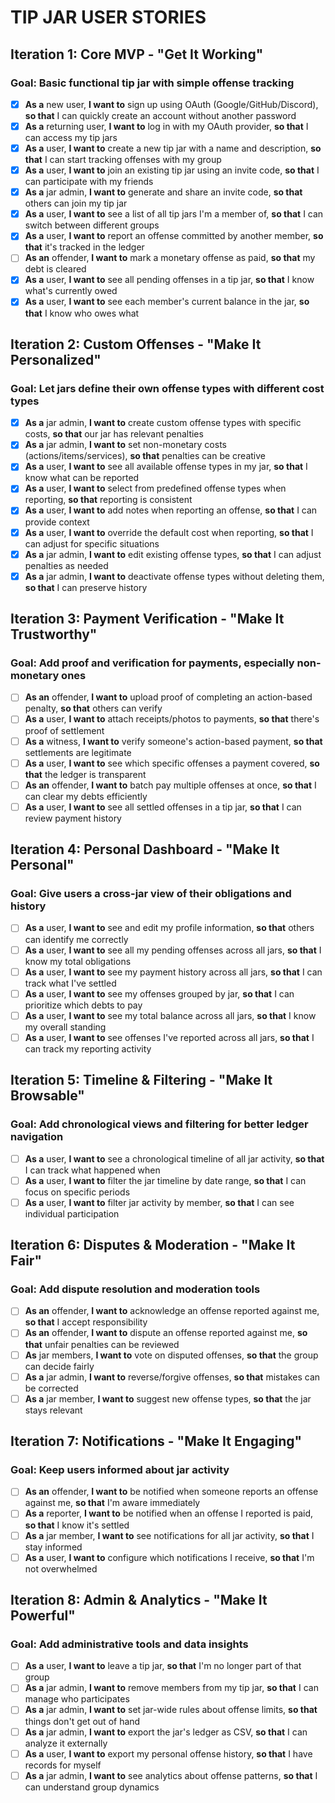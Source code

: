 # TIP JAR USER STORIES

## Iteration 1: Core MVP - "Get It Working"

### Goal: Basic functional tip jar with simple offense tracking

- [x] **As a** new user, **I want to** sign up using OAuth (Google/GitHub/Discord), **so that** I can quickly create an account without another password
- [x] **As a** returning user, **I want to** log in with my OAuth provider, **so that** I can access my tip jars
- [x] **As a** user, **I want to** create a new tip jar with a name and description, **so that** I can start tracking offenses with my group
- [x] **As a** user, **I want to** join an existing tip jar using an invite code, **so that** I can participate with my friends
- [x] **As a** jar admin, **I want to** generate and share an invite code, **so that** others can join my tip jar
- [x] **As a** user, **I want to** see a list of all tip jars I'm a member of, **so that** I can switch between different groups
- [x] **As a** user, **I want to** report an offense committed by another member, **so that** it's tracked in the ledger
- [ ] **As an** offender, **I want to** mark a monetary offense as paid, **so that** my debt is cleared
- [x] **As a** user, **I want to** see all pending offenses in a tip jar, **so that** I know what's currently owed
- [x] **As a** user, **I want to** see each member's current balance in the jar, **so that** I know who owes what

## Iteration 2: Custom Offenses - "Make It Personalized"

### Goal: Let jars define their own offense types with different cost types

- [x] **As a** jar admin, **I want to** create custom offense types with specific costs, **so that** our jar has relevant penalties
- [x] **As a** jar admin, **I want to** set non-monetary costs (actions/items/services), **so that** penalties can be creative
- [x] **As a** user, **I want to** see all available offense types in my jar, **so that** I know what can be reported
- [x] **As a** user, **I want to** select from predefined offense types when reporting, **so that** reporting is consistent
- [x] **As a** user, **I want to** add notes when reporting an offense, **so that** I can provide context
- [x] **As a** user, **I want to** override the default cost when reporting, **so that** I can adjust for specific situations
- [x] **As a** jar admin, **I want to** edit existing offense types, **so that** I can adjust penalties as needed
- [x] **As a** jar admin, **I want to** deactivate offense types without deleting them, **so that** I can preserve history

## Iteration 3: Payment Verification - "Make It Trustworthy"

### Goal: Add proof and verification for payments, especially non-monetary ones

- [ ] **As an** offender, **I want to** upload proof of completing an action-based penalty, **so that** others can verify
- [ ] **As a** user, **I want to** attach receipts/photos to payments, **so that** there's proof of settlement
- [ ] **As a** witness, **I want to** verify someone's action-based payment, **so that** settlements are legitimate
- [ ] **As a** user, **I want to** see which specific offenses a payment covered, **so that** the ledger is transparent
- [ ] **As an** offender, **I want to** batch pay multiple offenses at once, **so that** I can clear my debts efficiently
- [ ] **As a** user, **I want to** see all settled offenses in a tip jar, **so that** I can review payment history

## Iteration 4: Personal Dashboard - "Make It Personal"

### Goal: Give users a cross-jar view of their obligations and history

- [ ] **As a** user, **I want to** see and edit my profile information, **so that** others can identify me correctly
- [ ] **As a** user, **I want to** see all my pending offenses across all jars, **so that** I know my total obligations
- [ ] **As a** user, **I want to** see my payment history across all jars, **so that** I can track what I've settled
- [ ] **As a** user, **I want to** see my offenses grouped by jar, **so that** I can prioritize which debts to pay
- [ ] **As a** user, **I want to** see my total balance across all jars, **so that** I know my overall standing
- [ ] **As a** user, **I want to** see offenses I've reported across all jars, **so that** I can track my reporting activity

## Iteration 5: Timeline & Filtering - "Make It Browsable"

### Goal: Add chronological views and filtering for better ledger navigation

- [ ] **As a** user, **I want to** see a chronological timeline of all jar activity, **so that** I can track what happened when
- [ ] **As a** user, **I want to** filter the jar timeline by date range, **so that** I can focus on specific periods
- [ ] **As a** user, **I want to** filter jar activity by member, **so that** I can see individual participation

## Iteration 6: Disputes & Moderation - "Make It Fair"

### Goal: Add dispute resolution and moderation tools

- [ ] **As an** offender, **I want to** acknowledge an offense reported against me, **so that** I accept responsibility
- [ ] **As an** offender, **I want to** dispute an offense reported against me, **so that** unfair penalties can be reviewed
- [ ] **As** jar members, **I want to** vote on disputed offenses, **so that** the group can decide fairly
- [ ] **As a** jar admin, **I want to** reverse/forgive offenses, **so that** mistakes can be corrected
- [ ] **As a** jar member, **I want to** suggest new offense types, **so that** the jar stays relevant

## Iteration 7: Notifications - "Make It Engaging"

### Goal: Keep users informed about jar activity

- [ ] **As an** offender, **I want to** be notified when someone reports an offense against me, **so that** I'm aware immediately
- [ ] **As a** reporter, **I want to** be notified when an offense I reported is paid, **so that** I know it's settled
- [ ] **As a** jar member, **I want to** see notifications for all jar activity, **so that** I stay informed
- [ ] **As a** user, **I want to** configure which notifications I receive, **so that** I'm not overwhelmed

## Iteration 8: Admin & Analytics - "Make It Powerful"

### Goal: Add administrative tools and data insights

- [ ] **As a** user, **I want to** leave a tip jar, **so that** I'm no longer part of that group
- [ ] **As a** jar admin, **I want to** remove members from my tip jar, **so that** I can manage who participates
- [ ] **As a** jar admin, **I want to** set jar-wide rules about offense limits, **so that** things don't get out of hand
- [ ] **As a** jar admin, **I want to** export the jar's ledger as CSV, **so that** I can analyze it externally
- [ ] **As a** user, **I want to** export my personal offense history, **so that** I have records for myself
- [ ] **As a** jar admin, **I want to** see analytics about offense patterns, **so that** I can understand group dynamics
